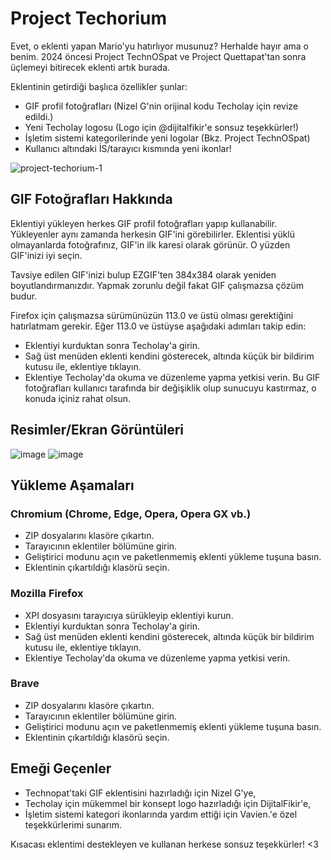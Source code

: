 # Project Techorium
Evet, o eklenti yapan Mario'yu hatırlıyor musunuz? Herhalde hayır ama o benim.
2024 öncesi Project TechnOSpat ve Project Quettapat'tan sonra üçlemeyi bitirecek eklenti artık burada.

Eklentinin getirdiği başlıca özellikler şunlar:

- GIF profil fotoğrafları (Nizel G'nin orijinal kodu Techolay için revize edildi.)
- Yeni Techolay logosu (Logo için @dijitalfikir'e sonsuz teşekkürler!)
- İşletim sistemi kategorilerinde yeni logolar (Bkz. Project TechnOSpat)
- Kullanıcı altındaki İS/tarayıcı kısmında yeni ikonlar!

![project-techorium-1](https://github.com/StereoLuigi99/Project-Techorium/assets/166461481/d40e3b83-1a12-48fb-b45b-f1758e26bcf2)

## GIF Fotoğrafları Hakkında

Eklentiyi yükleyen herkes GIF profil fotoğrafları yapıp kullanabilir. Yükleyenler aynı zamanda herkesin GIF'ini görebilirler.
Eklentisi yüklü olmayanlarda fotoğrafınız, GIF'in ilk karesi olarak görünür. O yüzden GIF'inizi iyi seçin.

Tavsiye edilen GIF'inizi bulup EZGIF'ten 384x384 olarak yeniden boyutlandırmanızdır. Yapmak zorunlu değil fakat GIF çalışmazsa çözüm budur.

Firefox için çalışmazsa sürümünüzün 113.0 ve üstü olması gerektiğini hatırlatmam gerekir.
Eğer 113.0 ve üstüyse aşağıdaki adımları takip edin:
- Eklentiyi kurduktan sonra Techolay'a girin.
- Sağ üst menüden eklenti kendini gösterecek, altında küçük bir bildirim kutusu ile, eklentiye tıklayın.
- Eklentiye Techolay'da okuma ve düzenleme yapma yetkisi verin.
Bu GIF fotoğrafları kullanıcı tarafında bir değişiklik olup sunucuyu kastırmaz, o konuda içiniz rahat olsun.

## Resimler/Ekran Görüntüleri

![image](https://github.com/StereoLuigi99/Project-Techorium/assets/166461481/d1747c2e-4697-4323-b64b-94ff3f83662d)
![image](https://github.com/StereoLuigi99/Project-Techorium/assets/166461481/4bc33c60-5996-443f-b94a-212fbcd1ef66)

## Yükleme Aşamaları
### Chromium (Chrome, Edge, Opera, Opera GX vb.)
- ZIP dosyalarını klasöre çıkartın.
- Tarayıcının eklentiler bölümüne girin.
- Geliştirici modunu açın ve paketlenmemiş eklenti yükleme tuşuna basın.
- Eklentinin çıkartıldığı klasörü seçin.

### Mozilla Firefox
- XPI dosyasını tarayıcıya sürükleyip eklentiyi kurun.
- Eklentiyi kurduktan sonra Techolay'a girin.
- Sağ üst menüden eklenti kendini gösterecek, altında küçük bir bildirim kutusu ile, eklentiye tıklayın.
- Eklentiye Techolay'da okuma ve düzenleme yapma yetkisi verin.

### Brave
- ZIP dosyalarını klasöre çıkartın.
- Tarayıcının eklentiler bölümüne girin.
- Geliştirici modunu açın ve paketlenmemiş eklenti yükleme tuşuna basın.
- Eklentinin çıkartıldığı klasörü seçin.

## Emeği Geçenler
- Technopat'taki GIF eklentisini hazırladığı için Nizel G'ye,
- Techolay için mükemmel bir konsept logo hazırladığı için DijitalFikir'e,
- İşletim sistemi kategori ikonlarında yardım ettiği için Vavien.'e özel teşekkürlerimi sunarım.

Kısacası eklentimi destekleyen ve kullanan herkese sonsuz teşekkürler! <3
